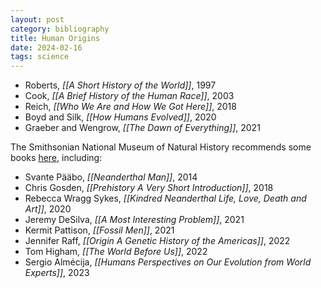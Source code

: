 ```yaml
---
layout: post
category: bibliography
title: Human Origins
date: 2024-02-16
tags: science
---
```


* Roberts, *[[A Short History of the World]]*, 1997
* Cook, *[[A Brief History of the Human Race]]*, 2003
* Reich, *[[Who We Are and How We Got Here]]*, 2018
* Boyd and Silk, *[[How Humans Evolved]]*, 2020
* Graeber and Wengrow, *[[The Dawn of Everything]]*, 2021

The Smithsonian National Museum of Natural History recommends some books [here](https://humanorigins.si.edu/education/recommended-books), including:

* Svante Pääbo, *[[Neanderthal Man]]*, 2014
* Chris Gosden, *[[Prehistory A Very Short Introduction]]*, 2018
* Rebecca Wragg Sykes, *[[Kindred Neanderthal Life, Love, Death and Art]]*, 2020
* Jeremy DeSilva, *[[A Most Interesting Problem]]*, 2021
* Kermit Pattison, *[[Fossil Men]]*, 2021
* Jennifer Raff, *[[Origin A Genetic History of the Americas]]*, 2022
* Tom Higham, *[[The World Before Us]]*, 2022
* Sergio Almécija, *[[Humans Perspectives on Our Evolution from World Experts]]*, 2023
